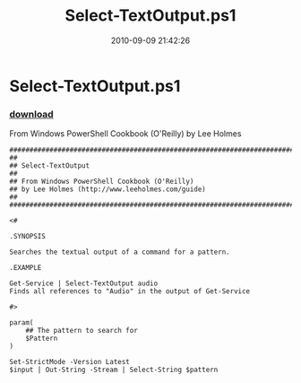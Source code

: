 ﻿---
pid:            2215
parent:         0
children:       
poster:         Lee Holmes
title:          Select-TextOutput.ps1
date:           2010-09-09 21:42:26
description:    From Windows PowerShell Cookbook (O'Reilly) by Lee Holmes
format:         posh
---

# Select-TextOutput.ps1

### [download](2215.ps1)  

From Windows PowerShell Cookbook (O'Reilly) by Lee Holmes

```posh
##############################################################################
##
## Select-TextOutput
##
## From Windows PowerShell Cookbook (O'Reilly)
## by Lee Holmes (http://www.leeholmes.com/guide)
##
##############################################################################

<#

.SYNOPSIS

Searches the textual output of a command for a pattern.

.EXAMPLE

Get-Service | Select-TextOutput audio
Finds all references to "Audio" in the output of Get-Service

#>

param(
    ## The pattern to search for
    $Pattern
)

Set-StrictMode -Version Latest
$input | Out-String -Stream | Select-String $pattern
```
